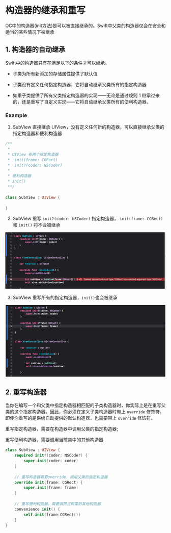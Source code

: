 # 构造器的继承和重写

OC中的构造器(init方法)是可以被直接继承的。Swift中父类的构造器仅会在安全和适当的某些情况下被继承


## 1. 构造器的自动继承

Swift中的构造器只有在满足以下的条件才可以继承。

- 子类为所有新添加的存储属性提供了默认值

- 子类没有定义任何指定构造器，它将自动继承父类所有的指定构造器

- 如果子类提供了所有父类指定构造器的实现——无论是通过规则 1 继承过来的，还是重写了自定义实现——它将自动继承父类所有的便利构造器。

### Example 

1. SubView 直接继承 UIView，没有定义任何新的构造器，可以直接继承父类的指定构造器和便利构造器

```swift
/**
 *
 * UIView 有两个指定构造器 
 *  init(frame: CGRect)
 *  init?(coder: NSCoder)
 * 
 * 便利构造器
 * init()
 **/ 

class SubView : UIView {

}

```

2. SubView 重写 `init?(coder: NSCoder)` 指定构造器， `init(frame: CGRect)` 和 `init()` 将不会被继承

![](https://github.com/existorlive/existorlivepic/raw/master/%E6%88%AA%E5%B1%8F2020-12-09%20%E4%B8%8B%E5%8D%884.57.41.png)

3. SubView 重写所有的指定构造器，`init()`也会被继承

![](https://github.com/existorlive/existorlivepic/raw/master/%E6%88%AA%E5%B1%8F2020-12-09%20%E4%B8%8B%E5%8D%884.59.44.png)


## 2. 重写构造器

当你在编写一个和父类中指定构造器相匹配的子类构造器时，你实际上是在重写父类的这个指定构造器。因此，你必须在定义子类构造器时带上 `override` 修饰符。即使你重写的是系统自动提供的默认构造器，也需要带上 `override` 修饰符。

重写指定构造器，需要在构造器中调用父类的指定构造器;

重写便利构造器，需要调用当前类中的其他构造器

```swift
class SubView : UIView {
    required init?(coder: NSCoder) {
        super.init(coder: coder)
    }
    
    // 重写构造器需要override，调用父类的指定构造器
    override init(frame: CGRect) {
        super.init(frame: frame)
    }

    // 重写便利构造器，需要调用当前类的其他构造器
    convenience init() {
        self.init(frame:CGRect())
    }
}

```

